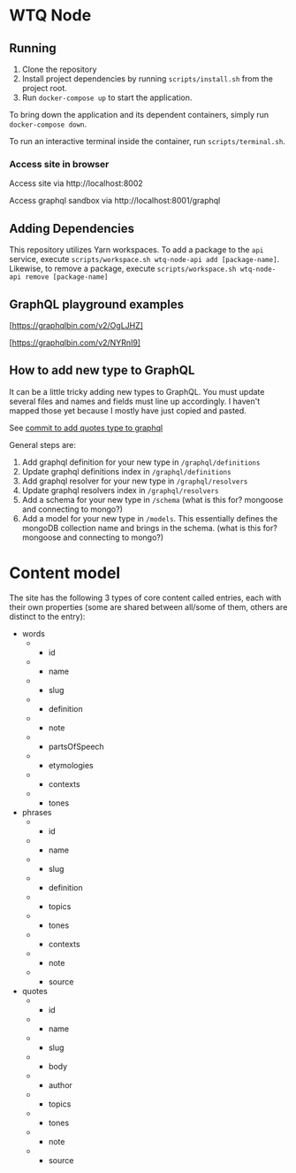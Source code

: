 # WTQ Node

## Running
1. Clone the repository
2. Install project dependencies by running `scripts/install.sh` from the project root.
3. Run `docker-compose up` to start the application.

To bring down the application and its dependent containers, simply run `docker-compose down`.

To run an interactive terminal inside the container, run `scripts/terminal.sh`.

### Access site in browser
Access site via http://localhost:8002

Access graphql sandbox via http://localhost:8001/graphql

## Adding Dependencies
This repository utilizes Yarn workspaces. To add a package to the `api` service, execute `scripts/workspace.sh wtq-node-api add [package-name]`. Likewise, to remove a package, execute `scripts/workspace.sh wtq-node-api remove [package-name]`

## GraphQL playground examples
[https://graphqlbin.com/v2/OgLJHZ]

[https://graphqlbin.com/v2/NYRnI9]

## How to add new type to GraphQL
It can be a little tricky adding new types to GraphQL. You must update several files and names and fields must line up accordingly. I haven't mapped those yet because I mostly have just copied and pasted.

See [commit to add quotes type to graphql](https://github.com/roadlittledawn/wtq-node/commit/64354908936d64e84fc7f1206fc97fe51f3220c1)

General steps are:

  1. Add graphql definition for your new type in `/graphql/definitions`
  2. Update graphql definitions index in `/graphql/definitions`
  3. Add graphql resolver for your new type in `/graphql/resolvers`
  4. Update graphql resolvers index in `/graphql/resolvers`
  5. Add a schema for your new type in `/schema` (what is this for? mongoose and connecting to mongo?)
  6. Add a model for your new type in `/models`. This essentially defines the mongoDB collection name and brings in the schema. (what is this for? mongoose and connecting to mongo?)

# Content model
The site has the following 3 types of core content called entries, each with their own properties (some are shared between all/some of them, others are distinct to the entry):
* words
  * * id
  * * name
  * * slug
  * * definition
  * * note
  * * partsOfSpeech
  * * etymologies
  * * contexts
  * * tones
* phrases
  * * id
  * * name
  * * slug
  * * definition
  * * topics
  * * tones
  * * contexts
  * * note
  * * source
* quotes
  * * id
  * * name
  * * slug
  * * body
  * * author
  * * topics
  * * tones
  * * note
  * * source
